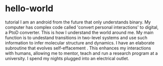 # hello-world
tutorial
 I am an android  from the future  that only understands binary. My computer has complex code called 'convert personal interactions' to digital,  a PtoD converter. This is how I understand the world around me.  My main function is to undestand transitions in two-level systems and use such information to infer molecular structure and dynamics.  I have an elaborate subroutine that evolves self-effacement . This enhances my interactions with humans, allowing me to mentor, teach and run a research program at a university. I spend my nights plugged into an electrical outlet.
